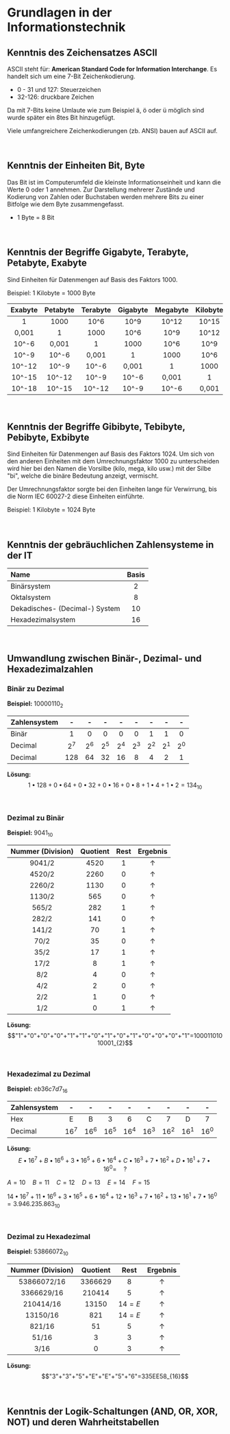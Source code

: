 # Grundlagen in der Informationstechnik

## Kenntnis des Zeichensatzes ASCII

ASCII steht für: **American Standard Code for Information Interchange**. Es handelt sich um eine 7-Bit Zeichenkodierung.

- 0 - 31 und 127: Steuerzeichen
- 32-126: druckbare Zeichen

Da mit 7-Bits keine Umlaute wie zum Beispiel ä, ö oder ü möglich sind wurde später ein 8tes Bit hinzugefügt.

Viele umfangreichere Zeichenkodierungen (zb. ANSI) bauen auf ASCII auf.

<br>

## Kenntnis der Einheiten Bit, Byte

Das Bit ist im Computerumfeld die kleinste Informationseinheit und kann die Werte 0 oder 1 annehmen. Zur Darstellung mehrerer Zustände und Kodierung von Zahlen oder Buchstaben werden mehrere Bits zu einer Bitfolge wie dem Byte zusammengefasst.

- 1 Byte = 8 Bit

<br>

## Kenntnis der Begriffe Gigabyte, Terabyte, Petabyte, Exabyte

Sind Einheiten für Datenmengen auf Basis des Faktors 1000.

Beispiel: 1 Kilobyte = 1000 Byte

| Exabyte | Petabyte | Terabyte | Gigabyte | Megabyte | Kilobyte | Byte  |
| :-----: | :------: | :------: | :------: | :------: | :------: | :---: |
|    1    |   1000   |   10^6   |   10^9   |  10^12   |  10^15   | 10^18 |
|  0,001  |    1     |   1000   |   10^6   |   10^9   |  10^12   | 10^15 |
|  10^-6  |  0,001   |    1     |   1000   |   10^6   |   10^9   | 10^12 |
|  10^-9  |  10^-6   |  0,001   |    1     |   1000   |   10^6   | 10^9  |
| 10^-12  |  10^-9   |  10^-6   |  0,001   |    1     |   1000   | 10^6  |
| 10^-15  |  10^-12  |  10^-9   |  10^-6   |  0,001   |    1     | 1000  |
| 10^-18  |  10^-15  |  10^-12  |  10^-9   |  10^-6   |  0,001   |   1   |

<br>

## Kenntnis der Begriffe Gibibyte, Tebibyte, Pebibyte, Exbibyte

Sind Einheiten für Datenmengen auf Basis des Faktors 1024. Um sich von den anderen Einheiten mit dem Umrechnungsfaktor 1000 zu unterscheiden wird hier bei den Namen die Vorsilbe (kilo, mega, kilo usw.) mit der Silbe "bi", welche die binäre Bedeutung anzeigt, vermischt.

Der Umrechnungsfaktor sorgte bei den Einheiten lange für Verwirrung, bis die Norm IEC 60027-2 diese Einheiten einführte.

Beispiel: 1 Kilobyte = 1024 Byte

<br>

## Kenntnis der gebräuchlichen Zahlensysteme in der IT

| Name                           | Basis |
| :----------------------------- | :---: |
| Binärsystem                    |   2   |
| Oktalsystem                    |   8   |
| Dekadisches- (Decimal-) System |  10   |
| Hexadezimalsystem              |  16   |

<br>

## Umwandlung zwischen Binär-, Dezimal- und Hexadezimalzahlen

### Binär zu Dezimal

**Beispiel:** $10000110_2$

| Zahlensystem |   -   |   -   |   -   |   -   |   -   |   -   |   -   |   -   |
| :----------- | :---: | :---: | :---: | :---: | :---: | :---: | :---: | :---: |
| Binär        |   1   |   0   |   0   |   0   |   0   |   1   |   1   |   0   |
| Decimal      | $2^7$ | $2^6$ | $2^5$ | $2^4$ | $2^3$ | $2^2$ | $2^1$ | $2^0$ |
| Decimal      |  128  |  64   |  32   |  16   |   8   |   4   |   2   |   1   |

**Lösung:**
$$1•128+0•64+0•32+0•16+0•8+1•4+1•2=134_{10}$$

<br>

### Dezimal zu Binär

**Beispiel:** $9041_{10}$

| Nummer (Division) | Quotient | Rest | Ergebnis |
| :---------------: | :------: | :--: | :------: |
|    $9041 / 2$     |  $4520$  | $1$  |  &uarr;  |
|    $4520 / 2$     |  $2260$  | $0$  |  &uarr;  |
|    $2260 / 2$     |  $1130$  | $0$  |  &uarr;  |
|    $1130 / 2$     |  $565$   | $0$  |  &uarr;  |
|     $565 / 2$     |  $282$   | $1$  |  &uarr;  |
|     $282 / 2$     |  $141$   | $0$  |  &uarr;  |
|     $141 / 2$     |   $70$   | $1$  |  &uarr;  |
|     $70 / 2$      |   $35$   | $0$  |  &uarr;  |
|     $35 / 2$      |   $17$   | $1$  |  &uarr;  |
|     $17 / 2$      |   $8$    | $1$  |  &uarr;  |
|      $8 / 2$      |   $4$    | $0$  |  &uarr;  |
|      $4 / 2$      |   $2$    | $0$  |  &uarr;  |
|      $2 / 2$      |   $1$    | $0$  |  &uarr;  |
|      $1 / 2$      |   $0$    | $1$  |  &uarr;  |

**Lösung:**
$$"1"+"0"+"0"+"0"+"1"+"1"+"0"+"1"+"0"+"1"+"0"+"0"+"0"+"1"=10001101010001_{2}$$

<br>

### Hexadezimal zu Dezimal

**Beispiel:** $eb36c7d7_{16}$

| Zahlensystem |   -    |   -    |   -    |   -    |   -    |   -    |   -    |   -    |
| :----------- | :----: | :----: | :----: | :----: | :----: | :----: | :----: | :----: |
| Hex          |   E    |   B    |   3    |   6    |   C    |   7    |   D    |   7    |
| Decimal      | $16^7$ | $16^6$ | $16^5$ | $16^4$ | $16^3$ | $16^2$ | $16^1$ | $16^0$ |

**Lösung:**
$$E•16^7+B•16^6+3•16^5+6•16^4+C•16^3+7•16^2+D•16^1+7•16^0=\quad?$$

$A=10 \quad B=11 \quad C=12 \quad D=13 \quad E=14 \quad F=15$

$14•16^7+11•16^6+3•16^5+6•16^4+12•16^3+7•16^2+13•16^1+7•16^0=3.946.235.863_{10}$

<br>

### Dezimal zu Hexadezimal

**Beispiel:** $53866072_{10}$

| Nummer (Division) | Quotient  |   Rest   | Ergebnis |
| :---------------: | :-------: | :------: | :------: |
|  $53866072 / 16$  | $3366629$ |   $8$    |  &uarr;  |
|  $3366629 / 16$   | $210414$  |   $5$    |  &uarr;  |
|   $210414 / 16$   |  $13150$  | $14 = E$ |  &uarr;  |
|   $13150 / 16$    |   $821$   | $14 = E$ |  &uarr;  |
|    $821 / 16$     |   $51$    |   $5$    |  &uarr;  |
|     $51 / 16$     |    $3$    |   $3$    |  &uarr;  |
|     $3 / 16$      |    $0$    |   $3$    |  &uarr;  |

**Lösung:**
$$"3"+"3"+"5"+"E"+"E"+"5"+"6"=335EE58_{16}$$

<br>

## Kenntnis der Logik-Schaltungen (AND, OR, XOR, NOT) und deren Wahrheitstabellen
